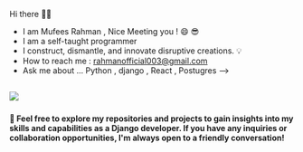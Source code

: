 Hi there 👋🏻 <br>

- I am Mufees Rahman , Nice Meeting you ! 😄 😎<br>
- I am a self-taught programmer <br>
- I construct, dismantle, and innovate disruptive creations. 💡<br>
- How to reach me : rahmanofficial003@gmail.com  <br>
- Ask me about ... Python , django , React , Postugres -->

![](https://github-readme-stats.vercel.app/api?username=mufiii&theme=dark&hide_border=false&include_all_commits=false&count_private=false)<br/>
---

###

<h4 align="left">🤝 Feel free to explore my repositories and projects to gain insights into my skills and capabilities as a Django developer. If you have any inquiries or collaboration opportunities, I'm always open to a friendly conversation!</h4>

###


